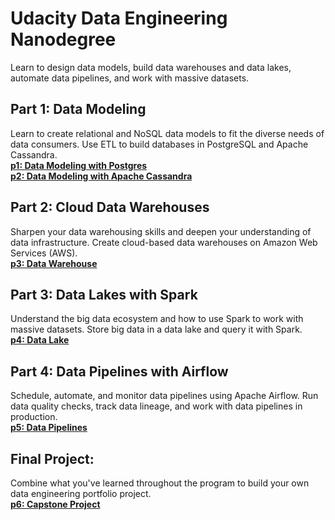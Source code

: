 # Udacity Data Engineering Nanodegree
Learn to design data models, build data warehouses and data lakes, automate data pipelines, and work with massive datasets.
<br>


## Part 1: Data Modeling
Learn to create relational and NoSQL data models to fit the diverse needs of data consumers. Use ETL to build databases in PostgreSQL and Apache Cassandra.
<br>[**p1: Data Modeling with Postgres**](https://github.com/BaderAlshaya/Udacity_DEND/tree/master/p1)
<br>[**p2: Data Modeling with Apache Cassandra**](#0)
<br>


## Part 2: Cloud Data Warehouses
Sharpen your data warehousing skills and deepen your understanding of data infrastructure. Create cloud-based data warehouses on Amazon Web Services (AWS).
<br>[**p3: Data Warehouse**](#0)
<br>


## Part 3: Data Lakes with Spark
Understand the big data ecosystem and how to use Spark to work with massive datasets. Store big data in a data lake and query it with Spark.
<br>[**p4: Data Lake**](#0)
<br>


## Part 4: Data Pipelines with Airflow
Schedule, automate, and monitor data pipelines using Apache Airflow. Run data quality checks, track data lineage, and work with data pipelines in production.
<br>[**p5: Data Pipelines**](#0)
<br>


## Final Project:
Combine what you've learned throughout the program to build your own data engineering portfolio project.
<br>[**p6: Capstone Project**](#0)
<br>
